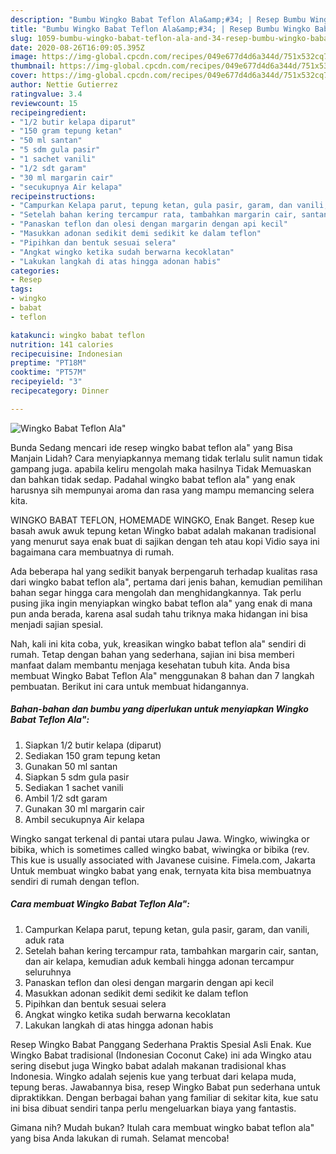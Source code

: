 ```yaml
---
description: "Bumbu Wingko Babat Teflon Ala&amp;#34; | Resep Bumbu Wingko Babat Teflon Ala&amp;#34; Yang Bisa Manjain Lidah"
title: "Bumbu Wingko Babat Teflon Ala&amp;#34; | Resep Bumbu Wingko Babat Teflon Ala&amp;#34; Yang Bisa Manjain Lidah"
slug: 1059-bumbu-wingko-babat-teflon-ala-and-34-resep-bumbu-wingko-babat-teflon-ala-and-34-yang-bisa-manjain-lidah
date: 2020-08-26T16:09:05.395Z
image: https://img-global.cpcdn.com/recipes/049e677d4d6a344d/751x532cq70/wingko-babat-teflon-ala-foto-resep-utama.jpg
thumbnail: https://img-global.cpcdn.com/recipes/049e677d4d6a344d/751x532cq70/wingko-babat-teflon-ala-foto-resep-utama.jpg
cover: https://img-global.cpcdn.com/recipes/049e677d4d6a344d/751x532cq70/wingko-babat-teflon-ala-foto-resep-utama.jpg
author: Nettie Gutierrez
ratingvalue: 3.4
reviewcount: 15
recipeingredient:
- "1/2 butir kelapa diparut"
- "150 gram tepung ketan"
- "50 ml santan"
- "5 sdm gula pasir"
- "1 sachet vanili"
- "1/2 sdt garam"
- "30 ml margarin cair"
- "secukupnya Air kelapa"
recipeinstructions:
- "Campurkan Kelapa parut, tepung ketan, gula pasir, garam, dan vanili, aduk rata"
- "Setelah bahan kering tercampur rata, tambahkan margarin cair, santan, dan air kelapa, kemudian aduk kembali hingga adonan tercampur seluruhnya"
- "Panaskan teflon dan olesi dengan margarin dengan api kecil"
- "Masukkan adonan sedikit demi sedikit ke dalam teflon"
- "Pipihkan dan bentuk sesuai selera"
- "Angkat wingko ketika sudah berwarna kecoklatan"
- "Lakukan langkah di atas hingga adonan habis"
categories:
- Resep
tags:
- wingko
- babat
- teflon

katakunci: wingko babat teflon 
nutrition: 141 calories
recipecuisine: Indonesian
preptime: "PT18M"
cooktime: "PT57M"
recipeyield: "3"
recipecategory: Dinner

---
```



![Wingko Babat Teflon Ala&#34;](https://img-global.cpcdn.com/recipes/049e677d4d6a344d/751x532cq70/wingko-babat-teflon-ala-foto-resep-utama.jpg)

Bunda Sedang mencari ide resep wingko babat teflon ala&#34; yang Bisa Manjain Lidah? Cara menyiapkannya memang tidak terlalu sulit namun tidak gampang juga. apabila keliru mengolah maka hasilnya Tidak Memuaskan dan bahkan tidak sedap. Padahal wingko babat teflon ala&#34; yang enak harusnya sih mempunyai aroma dan rasa yang mampu memancing selera kita.

WINGKO BABAT TEFLON, HOMEMADE WINGKO, Enak Banget. Resep kue basah awuk awuk tepung ketan Wingko babat adalah makanan tradisional yang menurut saya enak buat di sajikan dengan teh atau kopi Vidio saya ini bagaimana cara membuatnya di rumah.

Ada beberapa hal yang sedikit banyak berpengaruh terhadap kualitas rasa dari wingko babat teflon ala&#34;, pertama dari jenis bahan, kemudian pemilihan bahan segar hingga cara mengolah dan menghidangkannya. Tak perlu pusing jika ingin menyiapkan wingko babat teflon ala&#34; yang enak di mana pun anda berada, karena asal sudah tahu triknya maka hidangan ini bisa menjadi sajian spesial.


Nah, kali ini kita coba, yuk, kreasikan wingko babat teflon ala&#34; sendiri di rumah. Tetap dengan bahan yang sederhana, sajian ini bisa memberi manfaat dalam membantu menjaga kesehatan tubuh kita. Anda bisa membuat Wingko Babat Teflon Ala&#34; menggunakan 8 bahan dan 7 langkah pembuatan. Berikut ini cara untuk membuat hidangannya.

<!--inarticleads1-->

##### Bahan-bahan dan bumbu yang diperlukan untuk menyiapkan Wingko Babat Teflon Ala&#34;:

1. Siapkan 1/2 butir kelapa (diparut)
1. Sediakan 150 gram tepung ketan
1. Gunakan 50 ml santan
1. Siapkan 5 sdm gula pasir
1. Sediakan 1 sachet vanili
1. Ambil 1/2 sdt garam
1. Gunakan 30 ml margarin cair
1. Ambil secukupnya Air kelapa


Wingko sangat terkenal di pantai utara pulau Jawa. Wingko, wiwingka or bibika, which is sometimes called wingko babat, wiwingka or bibika (rev. This kue is usually associated with Javanese cuisine. Fimela.com, Jakarta Untuk membuat wingko babat yang enak, ternyata kita bisa membuatnya sendiri di rumah dengan teflon. 

<!--inarticleads2-->

##### Cara membuat Wingko Babat Teflon Ala&#34;:

1. Campurkan Kelapa parut, tepung ketan, gula pasir, garam, dan vanili, aduk rata
1. Setelah bahan kering tercampur rata, tambahkan margarin cair, santan, dan air kelapa, kemudian aduk kembali hingga adonan tercampur seluruhnya
1. Panaskan teflon dan olesi dengan margarin dengan api kecil
1. Masukkan adonan sedikit demi sedikit ke dalam teflon
1. Pipihkan dan bentuk sesuai selera
1. Angkat wingko ketika sudah berwarna kecoklatan
1. Lakukan langkah di atas hingga adonan habis


Resep Wingko Babat Panggang Sederhana Praktis Spesial Asli Enak. Kue Wingko Babat tradisional (Indonesian Coconut Cake) ini ada Wingko atau sering disebut juga Wingko babat adalah makanan tradisional khas Indonesia. Wingko adalah sejenis kue yang terbuat dari kelapa muda, tepung beras. Jawabannya bisa, resep Wingko Babat pun sederhana untuk dipraktikkan. Dengan berbagai bahan yang familiar di sekitar kita, kue satu ini bisa dibuat sendiri tanpa perlu mengeluarkan biaya yang fantastis. 

Gimana nih? Mudah bukan? Itulah cara membuat wingko babat teflon ala&#34; yang bisa Anda lakukan di rumah. Selamat mencoba!
